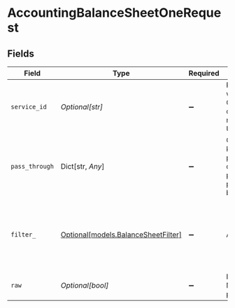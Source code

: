 # AccountingBalanceSheetOneRequest


## Fields

| Field                                                                                                                                             | Type                                                                                                                                              | Required                                                                                                                                          | Description                                                                                                                                       | Example                                                                                                                                           |
| ------------------------------------------------------------------------------------------------------------------------------------------------- | ------------------------------------------------------------------------------------------------------------------------------------------------- | ------------------------------------------------------------------------------------------------------------------------------------------------- | ------------------------------------------------------------------------------------------------------------------------------------------------- | ------------------------------------------------------------------------------------------------------------------------------------------------- |
| `service_id`                                                                                                                                      | *Optional[str]*                                                                                                                                   | :heavy_minus_sign:                                                                                                                                | Provide the service id you want to call (e.g., pipedrive). Only needed when a consumer has activated multiple integrations for a Unified API.     | salesforce                                                                                                                                        |
| `pass_through`                                                                                                                                    | Dict[str, *Any*]                                                                                                                                  | :heavy_minus_sign:                                                                                                                                | Optional unmapped key/values that will be passed through to downstream as query parameters. Ie: ?pass_through[search]=leads becomes ?search=leads | {<br/>"search": "San Francisco"<br/>}                                                                                                             |
| `filter_`                                                                                                                                         | [Optional[models.BalanceSheetFilter]](../models/balancesheetfilter.md)                                                                            | :heavy_minus_sign:                                                                                                                                | Apply filters                                                                                                                                     | {<br/>"start_date": "2021-01-01",<br/>"end_date": "2021-12-31"<br/>}                                                                              |
| `raw`                                                                                                                                             | *Optional[bool]*                                                                                                                                  | :heavy_minus_sign:                                                                                                                                | Include raw response. Mostly used for debugging purposes                                                                                          |                                                                                                                                                   |